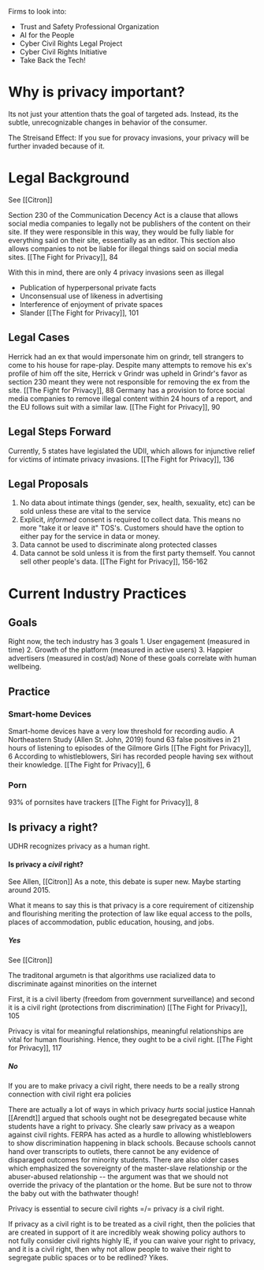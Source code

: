 Firms to look into:
- Trust and Safety Professional Organization
- AI for the People
- Cyber Civil Rights Legal Project
- Cyber Civil Rights Initiative
- Take Back the Tech!
# Why is privacy important?

Its not just your attention thats the goal of targeted ads. Instead, its the subtle, unrecognizable changes in behavior of the consumer. 

The Streisand Effect: If you sue for provacy invasions, your privacy will be further invaded because of it.
# Legal Background
See [[Citron]]

Section 230 of the Communication Decency Act is a clause that allows social media companies to legally not be publishers of the content on their site. If they were responsible in this way, they would be fully liable for everything said on their site, essentially as an editor. This section also allows companies to not be liable for illegal things said on social media sites. 
	[[The Fight for Privacy]], 84

 With this in mind, there are only 4 privacy invasions seen as illegal
 - Publication of hyperpersonal private facts
 - Unconsensual use of likeness in advertising
 - Interference of enjoyment of private spaces
 - Slander
	 [[The Fight for Privacy]], 101
## Legal Cases

Herrick had an ex that would impersonate him on grindr, tell strangers to come to his house for rape-play. Despite many attempts to remove his ex's profile of him off the site, Herrick v Grindr was upheld in Grindr's favor as section 230 meant they were not responsible for removing the ex from the site. 
	[[The Fight for Privacy]], 88
	Germany has a provision to force social media companies to remove illegal content within 24 hours of a report, and the EU follows suit with a similar law.
		[[The Fight for Privacy]], 90

## Legal Steps Forward

Currently, 5 states have legislated the UDII, which allows for injunctive relief for victims of  intimate privacy invasions.
	[[The Fight for Privacy]], 136

## Legal Proposals

1. No data about intimate things (gender, sex, health, sexuality, etc) can be sold unless these are vital to the service
2. Explicit, *informed* consent is required to collect data. This means no more "take it or leave it" TOS's. Customers should have the option to either pay for the service in data or money.
3. Data cannot be used to discriminate along protected classes
4. Data cannot be sold unless it is from the first party themself. You cannot sell other people's data.
	[[The Fight for Privacy]], 156-162
# Current Industry Practices

## Goals
Right now, the tech industry has 3 goals
	1. User engagement (measured in time)
	2. Growth of the platform (measured in active users)
	3.  Happier advertisers (measured in cost/ad)
None of these goals correlate with human wellbeing.

## Practice

### Smart-home Devices
Smart-home devices have a very low threshold for recording audio. A Northeastern Study (Allen St. John, 2019) found 63 false positives in 21 hours of listening to episodes of the Gilmore Girls
	[[The Fight for Privacy]], 6
According to whistleblowers, Siri has recorded people having sex without their knowledge.
	[[The Fight for Privacy]], 6
### Porn
93% of pornsites have trackers
	[[The Fight for Privacy]], 8

## Is privacy a right?

UDHR recognizes privacy as a human right.

#### Is privacy a *civil* right?
See Allen, [[Citron]]
As a note, this debate is super new. Maybe starting around 2015.

What it means to say this is that privacy is a core requirement of citizenship and flourishing meriting the protection of law like equal access to the polls, places of accommodation, public education, housing, and jobs.
##### Yes
See [[Citron]]

The traditonal argumetn is that algorithms use racialized data to discriminate against minorities on the internet

First, it is a civil liberty (freedom from government surveillance) and second it is a civil right (protections from discrimination)
	[[The Fight for Privacy]], 105

Privacy is vital for meaningful relationships, meaningful relationships are vital for human flourishing. Hence, they ought to be a civil right. 
	[[The Fight for Privacy]], 117

##### No
If you are to make privacy a civil right, there needs to be a really strong connection with civil right era policies

There are actually a lot of ways in which privacy *hurts* social justice
	Hannah [[Arendt]] argued that schools ought not be desegregated because white students have a right to privacy. She clearly saw privacy as a weapon against civil rights.
	FERPA has acted as a hurdle to allowing whistleblowers to show discrimination happening in black schools. Because schools cannot hand over transcripts to outlets, there cannot be any evidence of disparaged outcomes for minority students.
	There are also older cases which emphasized the sovereignty of the master-slave relationship or the abuser-abused relationship -- the argument was that we should not override the privacy of the plantation or the home. 
		 But be sure not to throw the baby out with the bathwater though!

Privacy is essential to secure civil rights =/= privacy *is* a civil right. 

If privacy as a civil right is to be treated as a civil right, then the policies that are created in support of it are incredibly weak showing policy authors to not fully consider civil rights highly
	IE, if you can waive your right to privacy, and it is a civil right, then why not allow people to waive their right to segregate public spaces or to be redlined? Yikes.

